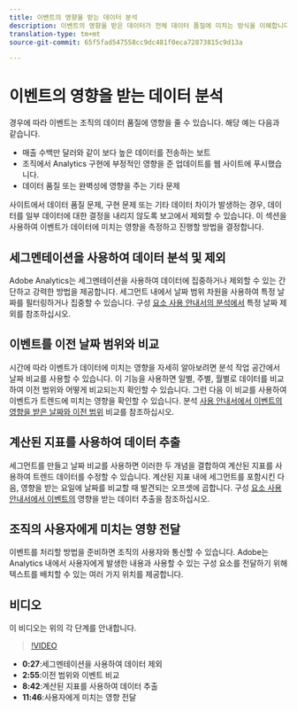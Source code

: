 ```yaml
---
title: 이벤트의 영향을 받는 데이터 분석
description: 이벤트의 영향을 받은 데이터가 전체 데이터 품질에 미치는 방식을 이해합니다.
translation-type: tm+mt
source-git-commit: 65f5fad547558cc9dc481f0eca72873815c9d13a

---
```



# 이벤트의 영향을 받는 데이터 분석

경우에 따라 이벤트는 조직의 데이터 품질에 영향을 줄 수 있습니다. 해당 예는 다음과 같습니다.

* 매출 수백만 달러와 같이 보다 높은 데이터를 전송하는 보트
* 조직에서 Analytics 구현에 부정적인 영향을 준 업데이트를 웹 사이트에 푸시했습니다.
* 데이터 품질 또는 완벽성에 영향을 주는 기타 문제

사이트에서 데이터 품질 문제, 구현 문제 또는 기타 데이터 차이가 발생하는 경우, 데이터를 일부 데이터에 대한 결정을 내리지 않도록 보고에서 제외할 수 있습니다. 이 섹션을 사용하여 이벤트가 데이터에 미치는 영향을 측정하고 진행할 방법을 결정합니다.

## 세그멘테이션을 사용하여 데이터 분석 및 제외

Adobe Analytics는 세그멘테이션을 사용하여 데이터에 집중하거나 제외할 수 있는 간단하고 강력한 방법을 제공합니다. 세그먼트 내에서 날짜 범위 차원을 사용하여 특정 날짜를 필터링하거나 집중할 수 있습니다. 구성 [요소 사용 안내서의 분석에서](/help/components/c-segmentation/use-cases/exclude-date-range.md) 특정 날짜 제외를 참조하십시오.

## 이벤트를 이전 날짜 범위와 비교

시간에 따라 이벤트가 데이터에 미치는 영향을 자세히 알아보려면 분석 작업 공간에서 날짜 비교를 사용할 수 있습니다. 이 기능을 사용하면 일별, 주별, 월별로 데이터를 비교하여 이전 범위와 어떻게 비교되는지 확인할 수 있습니다. 그런 다음 이 비교를 사용하여 이벤트가 트렌드에 미치는 영향을 확인할 수 있습니다. 분석 [사용 안내서에서 이벤트의 영향을 받은 날짜와 이전 범위](/help/analyze/analysis-workspace/components/calendar-date-ranges/compare-event.md) 비교를 참조하십시오.

## 계산된 지표를 사용하여 데이터 추출

세그먼트를 만들고 날짜 비교를 사용하면 이러한 두 개념을 결합하여 계산된 지표를 사용하여 트렌드 데이터를 수정할 수 있습니다. 계산된 지표 내에 세그먼트를 포함시킨 다음, 영향을 받는 요일에 날짜를 비교할 때 발견되는 오프셋에 곱합니다. 구성 [요소 사용 안내서에서 이벤트의](/help/components/c-calcmetrics/cm-events.md) 영향을 받는 데이터 추출을 참조하십시오.

## 조직의 사용자에게 미치는 영향 전달

이벤트를 처리할 방법을 준비하면 조직의 [](event/event-communicate.md)사용자와 통신할 수 있습니다. Adobe는 Analytics 내에서 사용자에게 발생한 내용과 사용할 수 있는 구성 요소를 전달하기 위해 텍스트를 배치할 수 있는 여러 가지 위치를 제공합니다.

## 비디오

이 비디오는 위의 각 단계를 안내합니다.

>[!VIDEO](https://video.tv.adobe.com/v/33316?quality=12)

* **0:27**:세그멘테이션을 사용하여 데이터 제외
* **2:55**:이전 범위와 이벤트 비교
* **8:42**:계산된 지표를 사용하여 데이터 추출
* **11:46**:사용자에게 미치는 영향 전달
